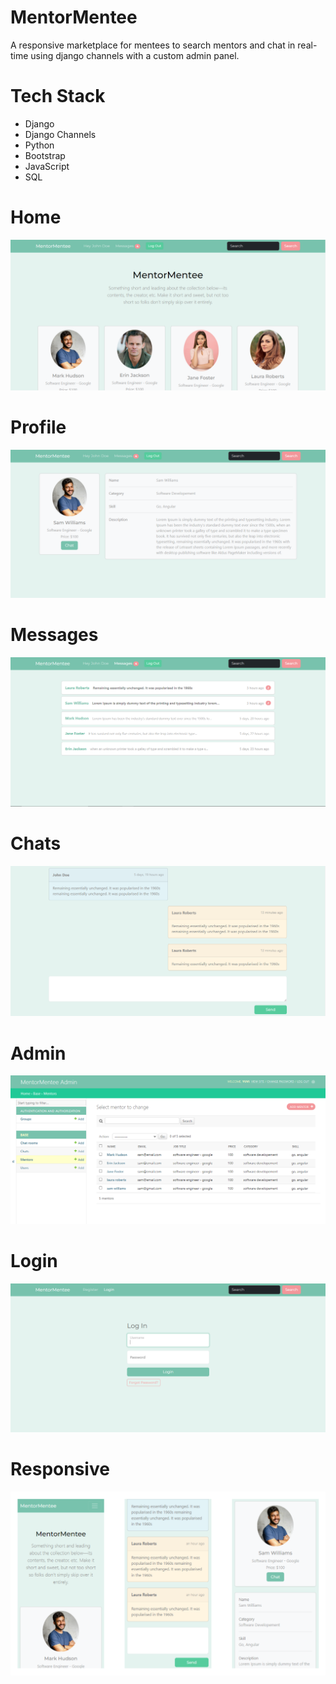 # MentorMentee
A responsive marketplace for mentees to search mentors and chat in real-time using django channels with a custom admin panel.

# Tech Stack
* Django
* Django Channels
* Python
* Bootstrap
* JavaScript
* SQL

# Home
<img src="./resources/1 Home.PNG">  

# Profile
<img src="./resources/2 Profile.PNG">

# Messages
<img src="./resources/3 Messages.PNG">

# Chats
<img src="./resources/4 Chats.PNG">

# Admin
<img src="./resources/7 Admin.PNG">

# Login
<img src="./resources/5 Login.PNG">

# Responsive
<img src="./resources/8 Responsive.PNG">
